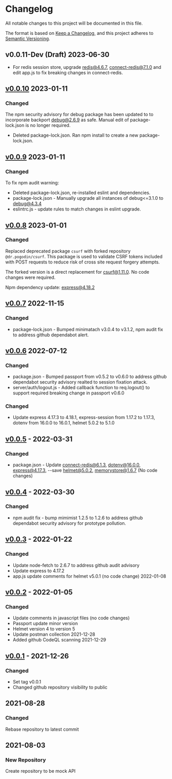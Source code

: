 # Changelog

All notable changes to this project will be documented in this file.

The format is based on [Keep a Changelog](https://keepachangelog.com/en/1.0.0/),
and this project adheres to
[Semantic Versioning](https://semver.org/spec/v2.0.0.html).

## v0.0.11-Dev (Draft) 2023-06-30

- For redis session store, upgrade redis@4.6.7, connect-redis@7.1.0 and edit app.js to fix breaking changes in connect-redis.

## [v0.0.10](https://github.com/cotarr/collab-frontend/releases/tag/v0.0.10) 2023-01-11

### Changed

The npm security advisory for debug package has been updated to 
to incorporate backport debug@2.6.9 as safe. Manual edit of package-lock.json is 
no longer required.

- Deleted package-lock.json. Ran npm install to create a new package-lock.json.

## [v0.0.9](https://github.com/cotarr/collab-frontend/releases/tag/v0.0.9) 2023-01-11

### Changed

To fix npm audit warning:

- Deleted package-lock.json, re-installed eslint and dependencies.
- package-lock.json - Manually upgrade all instances of debug<=3.1.0 to debug@4.3.4
- eslintrc.js - update rules to match changes in eslint upgrade.

## [v0.0.8](https://github.com/cotarr/collab-frontend/releases/tag/v0.0.8) 2023-01-01

### Changed

Replaced deprecated package `csurf` with forked repository `@dr.pogodin/csurf`. 
This package is used to validate CSRF tokens included with POST requests to 
reduce risk of cross site request forgery attempts. 

The forked version is a direct replacement for csurf@1.11.0. No code changes were required.

Npm dependency update: express@4.18.2

## [v0.0.7](https://github.com/cotarr/collab-frontend/releases/tag/v0.0.7) 2022-11-15

### Changed

- package-lock.json - Bumped minimatach v3.0.4 to v3.1.2, npm audit fix to address github dependabot alert.

## [v0.0.6](https://github.com/cotarr/collab-frontend/releases/tag/v0.0.6) 2022-07-12

### Changed

- package.json - Bumped passport from v0.5.2 to v0.6.0 to address github dependabot security advisory realted to session fixation attack.
- server/auth/logout.js - Added callback function to req.logout() to support required breaking change in passport v0.6.0

### Changed
- Update express 4.17.3 to 4.18.1, express-session from 1.17.2 to 1.17.3, dotenv from 16.0.0 to 16.0.1, helmet 5.0.2 to 5.1.0

## [v0.0.5](https://github.com/cotarr/collab-frontend/releases/tag/v0.0.5) - 2022-03-31

### Changed

- package.json - Update connect-redis@6.1.3, dotenv@16.0.0, express@4.17.3, --save helmet@5.0.2, memorystore@1.6.7 (No code changes)

## [v0.0.4](https://github.com/cotarr/collab-frontend/releases/tag/v0.0.4) - 2022-03-30

### Changed

- npm audit fix - bump mimimist 1.2.5 to 1.2.6 to address github dependabot security advisory for prototype pollution.

## [v0.0.3](https://github.com/cotarr/collab-frontend/releases/tag/v0.0.3) - 2022-01-22

### Changed

- Update node-fetch to 2.6.7 to address github audit advisory
- Update express to 4.17.2
- app.js update comments for helmet v5.0.1 (no code change) 2022-01-08

## [v0.0.2](https://github.com/cotarr/collab-frontend/releases/tag/v0.0.2) - 2022-01-05

### Changed
- Update comments in javascript files (no code changes)
- Passport update minor version
- Helmet version 4 to version 5
- Update postman collection 2021-12-28
- Added github CodeQL scanning 2021-12-29

## [v0.0.1](https://github.com/cotarr/collab-frontend/releases/tag/v0.0.1) - 2021-12-26

### Changed

- Set tag v0.0.1
- Changed github repository visibility to public

## 2021-08-28

### Changed

 Rebase repository to latest commit

## 2021-08-03

### New Repository

Create repository to be mock API
